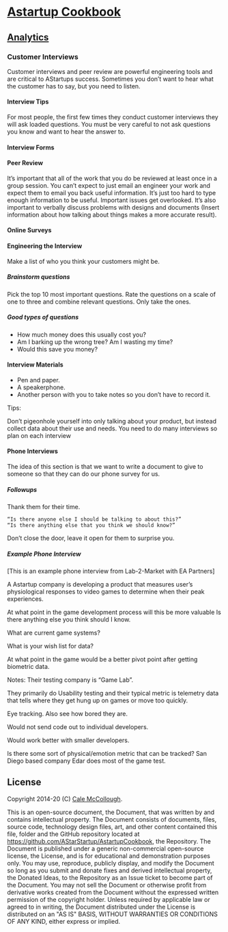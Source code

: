 # [Astartup Cookbook](../)

## [Analytics](./)

### Customer Interviews

Customer interviews and peer review are powerful engineering tools and are critical to AStartups success. Sometimes you don’t want to hear what the customer has to say, but you need to listen.

#### Interview Tips

For most people, the first few times they conduct customer interviews they will ask loaded questions. You must be very careful to not ask questions you know and want to hear the answer to.

#### Interview Forms

#### Peer Review

It’s important that all of the work that you do be reviewed at least once in a group session. You can’t expect to just email an engineer your work and expect them to email you back useful information. It’s just too hard to type enough information to be useful. Important issues get overlooked. It’s also important to verbally discuss problems with designs and documents (Insert information about how talking about things makes a more accurate result).

#### Online Surveys

#### Engineering the Interview

Make a list of who you think your customers might be.

##### Brainstorm questions

Pick the top 10 most important questions. Rate the questions on a scale of one to three and combine relevant questions. Only take the ones.

##### Good types of questions
* How much money does this usually cost you?
* Am I barking up the wrong tree?
Am I wasting my time?
* Would this save you money?

#### Interview Materials

* Pen and paper.
* A speakerphone.
* Another person with you to take notes so you don’t have to record it.

Tips:

Don’t pigeonhole yourself into only talking about your product, but instead collect data about their use and needs.
You need to do many interviews so plan on each interview

#### Phone Interviews

The idea of this section is that we want to write a document to give to someone so that they can do our phone survey for us.

##### Followups

Thank them for their time.

```
“Is there anyone else I should be talking to about this?”
“Is there anything else that you think we should know?”
```

Don’t close the door, leave it open for them to surprise you.


##### Example Phone Interview

[This is an example phone interview from Lab-2-Market with EA Partners]

A Astartup company is developing a product that measures user’s physiological responses to video games to determine when their peak experiences.

At what point in the game development process will this be more valuable
Is there anything else you think should I know.

What are current game systems?

What is your wish list for data?

At what point in the game would be a better pivot point after getting biometric data.

Notes:
Their testing company is “Game Lab”.

They primarily do Usability testing and their typical metric is telemetry data that tells where they get hung up on games or move too quickly.

Eye tracking.
Also see how bored they are.

Would not send code out to individual developers.

Would work better with smaller developers.

Is there some sort of physical/emotion metric that can be tracked?
San Diego based company Edar does most of the game test.

## License

Copyright 2014-20 (C) [Cale McCollough](https://cookingwithcale.org).

This is an open-source document, the Document, that was written by and contains intellectual property. The Document consists of documents, files, source code, technology design files, art, and other content contained this file, folder and the GitHub repository located at <https://github.com/AStarStartup/AstartupCookbook>, the Repository. The Document is published under a generic non-commercial open-source license, the License, and is for educational and demonstration purposes only. You may use, reproduce, publicly display, and modify the Document so long as you submit and donate fixes and derived intellectual property, the Donated Ideas, to the Repository as an Issue ticket to become part of the Document. You may not sell the Document or otherwise profit from derivative works created from the Document without the expressed written permission of the copyright holder. Unless required by applicable law or agreed to in writing, the Document distributed under the License is distributed on an "AS IS" BASIS, WITHOUT WARRANTIES OR CONDITIONS OF ANY KIND, either express or implied.
